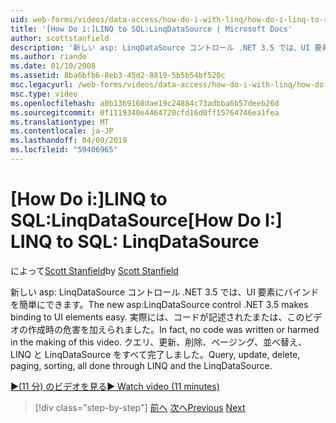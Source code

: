 ```yaml
---
uid: web-forms/videos/data-access/how-do-i-with-linq/how-do-i-linq-to-sql-linqdatasource
title: '[How Do i:]LINQ to SQL:LinqDataSource | Microsoft Docs'
author: scottstanfield
description: '新しい asp: LinqDataSource コントロール .NET 3.5 では、UI 要素にバインドを簡単にできます。 実際には、コードが記述されたまたは、このビデオの作成時の危害を加えられました。 クエリ、upd.'
ms.author: riande
ms.date: 01/10/2008
ms.assetid: 8ba6bfb6-8eb3-45d2-8819-5b5b54bf520c
msc.legacyurl: /web-forms/videos/data-access/how-do-i-with-linq/how-do-i-linq-to-sql-linqdatasource
msc.type: video
ms.openlocfilehash: a0b1369168dae19c24884c73adbba6b57deeb26d
ms.sourcegitcommit: 0f1119340e4464720cfd16d0ff15764746ea1fea
ms.translationtype: MT
ms.contentlocale: ja-JP
ms.lasthandoff: 04/09/2019
ms.locfileid: "59406965"
---
```

# <a name="how-do-i-linq-to-sql-linqdatasource"></a><span data-ttu-id="18e81-105">[How Do i:]LINQ to SQL:LinqDataSource</span><span class="sxs-lookup"><span data-stu-id="18e81-105">[How Do I:] LINQ to SQL: LinqDataSource</span></span>

<span data-ttu-id="18e81-106">によって[Scott Stanfield](https://github.com/scottstanfield)</span><span class="sxs-lookup"><span data-stu-id="18e81-106">by [Scott Stanfield](https://github.com/scottstanfield)</span></span>

<span data-ttu-id="18e81-107">新しい asp: LinqDataSource コントロール .NET 3.5 では、UI 要素にバインドを簡単にできます。</span><span class="sxs-lookup"><span data-stu-id="18e81-107">The new asp:LinqDataSource control .NET 3.5 makes binding to UI elements easy.</span></span> <span data-ttu-id="18e81-108">実際には、コードが記述されたまたは、このビデオの作成時の危害を加えられました。</span><span class="sxs-lookup"><span data-stu-id="18e81-108">In fact, no code was written or harmed in the making of this video.</span></span> <span data-ttu-id="18e81-109">クエリ、更新、削除、ページング、並べ替え、LINQ と LinqDataSource をすべて完了しました。</span><span class="sxs-lookup"><span data-stu-id="18e81-109">Query, update, delete, paging, sorting, all done through LINQ and the LinqDataSource.</span></span>

[<span data-ttu-id="18e81-110">&#9654;(11 分) のビデオを見る</span><span class="sxs-lookup"><span data-stu-id="18e81-110">&#9654; Watch video (11 minutes)</span></span>](https://channel9.msdn.com/Blogs/ASP-NET-Site-Videos/how-do-i-linq-to-sql-linqdatasource)

> [!div class="step-by-step"]
> <span data-ttu-id="18e81-111">[前へ](how-do-i-linq-to-sql-updating-the-database.md)
> [次へ](how-do-i-linq-to-sql-custom-linqdatasource.md)</span><span class="sxs-lookup"><span data-stu-id="18e81-111">[Previous](how-do-i-linq-to-sql-updating-the-database.md)
[Next](how-do-i-linq-to-sql-custom-linqdatasource.md)</span></span>
